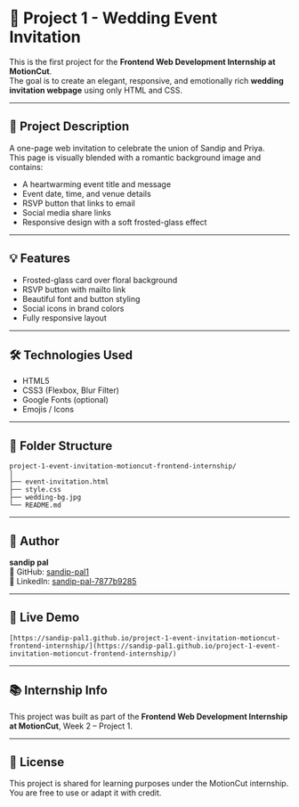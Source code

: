 # 💒 Project 1 - Wedding Event Invitation

This is the first project for the **Frontend Web Development Internship at MotionCut**.  
The goal is to create an elegant, responsive, and emotionally rich **wedding invitation webpage** using only HTML and CSS.

---

## 📌 Project Description

A one-page web invitation to celebrate the union of Sandip and Priya.  
This page is visually blended with a romantic background image and contains:

- A heartwarming event title and message
- Event date, time, and venue details
- RSVP button that links to email
- Social media share links
- Responsive design with a soft frosted-glass effect

---



## 💡 Features

- Frosted-glass card over floral background
- RSVP button with mailto link
- Beautiful font and button styling
- Social icons in brand colors
- Fully responsive layout

---

## 🛠️ Technologies Used

- HTML5
- CSS3 (Flexbox, Blur Filter)
- Google Fonts (optional)
- Emojis / Icons

---

## 📁 Folder Structure

```
project-1-event-invitation-motioncut-frontend-internship/
│
├── event-invitation.html
├── style.css
├── wedding-bg.jpg
└── README.md
```

---

## 👤 Author

**sandip pal**  
🔗 GitHub: [sandip-pal1](https://github.com/sandip-pal1)  
💼 LinkedIn: [sandip-pal-7877b9285](https://www.linkedin.com/in/sandip-pal-7877b9285)

---

## 🚀 Live Demo

```
[https://sandip-pal1.github.io/project-1-event-invitation-motioncut-frontend-internship/](https://sandip-pal1.github.io/project-1-event-invitation-motioncut-frontend-internship/)
```

---

## 📚 Internship Info

This project was built as part of the **Frontend Web Development Internship at MotionCut**, Week 2 – Project 1.

---

## 📝 License

This project is shared for learning purposes under the MotionCut internship. You are free to use or adapt it with credit.
